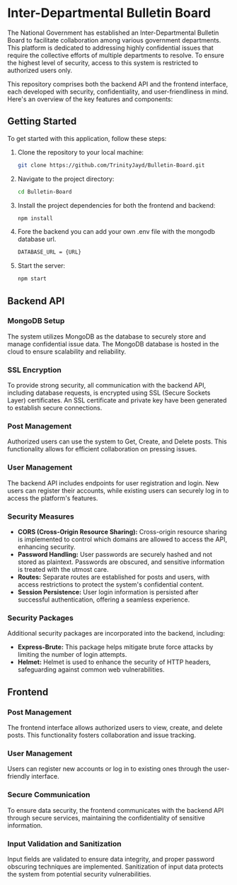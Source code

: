 # Inter-Departmental Bulletin Board

The National Government has established an Inter-Departmental Bulletin Board to facilitate collaboration among various government departments. This platform is dedicated to addressing highly confidential issues that require the collective efforts of multiple departments to resolve. To ensure the highest level of security, access to this system is restricted to authorized users only.

This repository comprises both the backend API and the frontend interface, each developed with security, confidentiality, and user-friendliness in mind. Here's an overview of the key features and components:

## Getting Started

To get started with this application, follow these steps:

1. Clone the repository to your local machine:

   ```bash
   git clone https://github.com/TrinityJayd/Bulletin-Board.git
   ```

2. Navigate to the project directory:

   ```bash
   cd Bulletin-Board
   ```

3. Install the project dependencies for both the frontend and backend:

   ```bash
   npm install
   ```

4. Fore the backend you can add your own .env file with the mongodb database url.
   
   ```bash
   DATABASE_URL = {URL}
   ```

5. Start the server:

   ```bash
   npm start
   ```
   
## Backend API

### MongoDB Setup
The system utilizes MongoDB as the database to securely store and manage confidential issue data. The MongoDB database is hosted in the cloud to ensure scalability and reliability.

### SSL Encryption
To provide strong security, all communication with the backend API, including database requests, is encrypted using SSL (Secure Sockets Layer) certificates. An SSL certificate and private key have been generated to establish secure connections.

### Post Management
Authorized users can use the system to Get, Create, and Delete posts. This functionality allows for efficient collaboration on pressing issues.

### User Management
The backend API includes endpoints for user registration and login. New users can register their accounts, while existing users can securely log in to access the platform's features.

### Security Measures
- **CORS (Cross-Origin Resource Sharing):** Cross-origin resource sharing is implemented to control which domains are allowed to access the API, enhancing security.
- **Password Handling:** User passwords are securely hashed and not stored as plaintext. Passwords are obscured, and sensitive information is treated with the utmost care.
- **Routes:** Separate routes are established for posts and users, with access restrictions to protect the system's confidential content.
- **Session Persistence:** User login information is persisted after successful authentication, offering a seamless experience.

### Security Packages
Additional security packages are incorporated into the backend, including:
- **Express-Brute:** This package helps mitigate brute force attacks by limiting the number of login attempts.
- **Helmet:** Helmet is used to enhance the security of HTTP headers, safeguarding against common web vulnerabilities.

## Frontend

### Post Management
The frontend interface allows authorized users to view, create, and delete posts. This functionality fosters collaboration and issue tracking.

### User Management
Users can register new accounts or log in to existing ones through the user-friendly interface.

### Secure Communication
To ensure data security, the frontend communicates with the backend API through secure services, maintaining the confidentiality of sensitive information.

### Input Validation and Sanitization
Input fields are validated to ensure data integrity, and proper password obscuring techniques are implemented. Sanitization of input data protects the system from potential security vulnerabilities.

